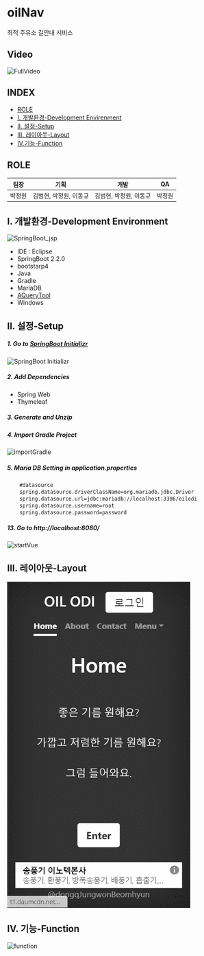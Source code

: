# oilNav
 최적 주유소 길안내 서비스

## Video
![FullVideo](/md_pic/fullViedo.gif)

## INDEX

+ [ROLE](#ROLE)
+ [I. 개발환경-Development Envirenment](#I-개발환경-Development-Environment)
+ [II. 설정-Setup](#II-설정-Setup)
+ [III. 레이아웃-Layout](#III-레이아웃-Layout)
+ [IV.기능-Function](#IV-기능-Function)



## ROLE

| 팀장   | 기획                   | 개발                   | QA     |
| ------ | ---------------------- | ---------------------- | ------ |
| 박정원 | 김범현, 박정원, 이동규 | 김범현, 박정원, 이동규 | 박정원 |



## I. 개발환경-Development Environment

![SpringBoot_jsp](md_pic/springBoot_jsp.png)

+ IDE : Eclipse
+ SpringBoot 2.2.0
+ bootstarp4
+ Java
+ Gradle
+ MariaDB
+ [AQueryTool](http://aquerytool.com/)
+ Windows



## II. 설정-Setup

##### 1. Go to [SpringBoot Initializr](https://start.spring.io/)

![SpringBoot Initializr](md_pic/springInitializer.png)

##### 2. Add Dependencies

+ Spring Web
+ Thymeleaf

##### 3. Generate and Unzip

##### 4. Import Gradle Project 

![importGradle](md_pic/importGradle.png)

##### 5. Maria DB Setting in application.properties

```
    #datasource
    spring.datasource.driverClassName=org.mariadb.jdbc.Driver
    spring.datasource.url=jdbc:mariadb://localhost:3306/oilodi
    spring.datasource.username=root
    spring.datasource.password=password
```

##### 13. Go to http://localhost:8080/

![startVue](md_pic/startSpringboot.png)

## III. 레이아웃-Layout

![layout](/md_pic/layout.gif)


## IV. 기능-Function

![function](/md_pic/function.gif)
